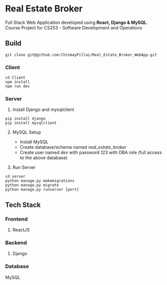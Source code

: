 # Real Estate Broker
Full Stack Web Application developed using **React, Django & MySQL**. Course Project for CS253 - Software Development and Operations

## Build

```
git clone git@github.com:ChinmayPillai/Real_Estate_Broker_WebApp.git
```

### Client 
```
cd Client
npm install
npm run dev
```

### Server

1. Install Django and mysqlclient
```
pip install django
pip install mysqlclient
```

2. MySQL Setup
    * Install MySQL
    * Create database/schema named *real_estate_broker*
    * Create user named *dev* with password *123* with DBA role (full access to the above database)

3. Run Server
```
cd server
python manage.py makemigrations
python manage.py migrate 
python manage.py runserver [port]
```

## Tech Stack

### Frontend
1. ReactJS

### Backend
1. Django

### Database
MySQL
